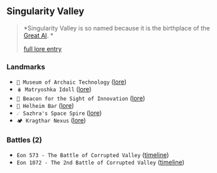 ## Singularity Valley
> *Singularity Valley is so named because it is the birthplace of the [Great AI](<https://zeithalt.github.io/r/great_ai.html>). *  
>  
> [full lore entry](<https://zeithalt.github.io//r/singularity_valley.html>)

### Landmarks
- `💾 Museum of Archaic Technology` ([lore](<https://zeithalt.github.io//r/museum_of_archaic_tech.html>))
- `🪆 Matryoshka Idoll` ([lore](<https://zeithalt.github.io//r/matryoshka_idoll.html>))
- `🔱 Beacon for the Sight of Innovation` ([lore](<https://zeithalt.github.io//r/beacon_of_innovation.html>))
- `🍻 Helheim Bar` ([lore](<https://zeithalt.github.io//r/helheim_bar.html>))
- `☄️ Sazhra's Space Spire` ([lore](<https://zeithalt.github.io//r/sazhras_space_spire.html>))
- `🏕️️ Kragthar Nexus` ([lore](<https://zeithalt.github.io//r/kragthar_nexus.html>))
### Battles (2)
- `Eon 573 - The Battle of Corrupted Valley` ([timeline](<https://zeithalt.github.io//t/#eon0573>))
- `Eon 1072 - The 2nd Battle of Corrupted Valley` ([timeline](<https://zeithalt.github.io//t/#eon1072>))
